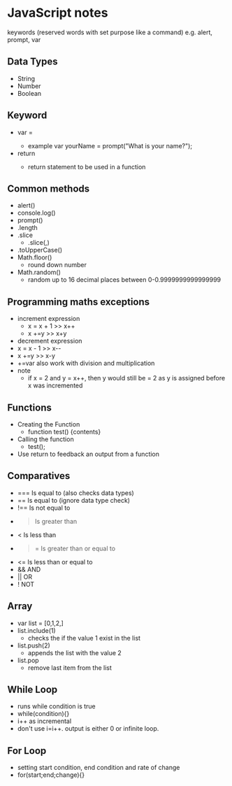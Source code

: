 # JavaScript notes

keywords (reserved words with set purpose like a command)
e.g. alert, prompt, var

## Data Types
- String
- Number
- Boolean

## Keyword
- var <name> = <value>
  - example var yourName = prompt("What is your name?");
- return <output-of-function>
  - return statement to be used in a function

## Common methods
- alert()
- console.log()
- prompt()
- .length
- .slice
  - .slice(<from-position>,<to-position-not-including>)
- .toUpperCase()
- Math.floor()
  - round down number
- Math.random()
  - random up to 16 decimal places between 0-0.9999999999999999

## Programming maths exceptions
- increment expression
  - x = x + 1 >> x++
  - x +=y >> x+y
- decrement expression
 - x = x - 1 >> x--
 - x +=y >> x-y
- +=var also work with division and multiplication
- note
  - if x = 2 and y = x++, then y would still be = 2 as y is assigned before x was incremented

## Functions
- Creating the Function
  - function test() {contents}
- Calling the function
  - test();
- Use return to feedback an output from a function

## Comparatives
- === Is equal to (also checks data types)
- == Is equal to (ignore data type check)
- !== Is not equal to
- > Is greater than
- < Is less than
- >= Is greater than or equal to
- <= Is less than or equal to
- && AND
- || OR
- ! NOT

## Array
- var list = [0,1,2,]
- list.include(1)
  - checks the if the value 1 exist in the list
- list.push(2)
  - appends the list with the value 2
- list.pop
  - remove last item from the list

## While Loop
- runs while condition is true
- while(condition){}
- i++ as incremental
- don't use i=i++. output is either 0 or infinite loop.

## For Loop
- setting start condition, end condition and rate of change
- for(start;end;change){}
